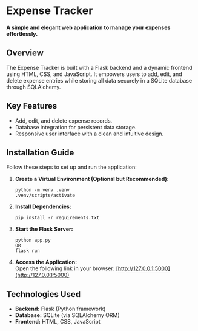 # Expense Tracker

**A simple and elegant web application to manage your expenses effortlessly.**

## Overview
The Expense Tracker is built with a Flask backend and a dynamic frontend using HTML, CSS, and JavaScript. It empowers users to add, edit, and delete expense entries while storing all data securely in a SQLite database through SQLAlchemy.

## Key Features
- Add, edit, and delete expense records.
- Database integration for persistent data storage.
- Responsive user interface with a clean and intuitive design.

## Installation Guide
Follow these steps to set up and run the application:

1. **Create a Virtual Environment (Optional but Recommended):**  
   ```
   python -m venv .venv  
   .venv/scripts/activate  
   ```

2. **Install Dependencies:**  
   ```
   pip install -r requirements.txt  
   ```

3. **Start the Flask Server:**  
   ```
   python app.py  
   OR  
   flask run  
   ```

4. **Access the Application:**  
   Open the following link in your browser: [http://127.0.0.1:5000](http://127.0.0.1:5000)

## Technologies Used
- **Backend:** Flask (Python framework)
- **Database:** SQLite (via SQLAlchemy ORM)
- **Frontend:** HTML, CSS, JavaScript


